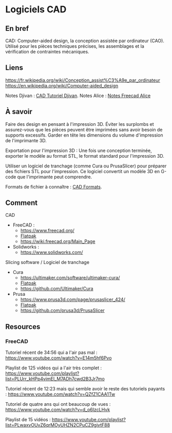 # Logiciels CAD 
## En bref 
CAD: Computer-aided design, la conception assistée par ordinateur (CAO). 
Utilisé pour les pièces techniques précises, les assemblages et la vérification de contraintes mécaniques. 

## Liens 
https://fr.wikipedia.org/wiki/Conception_assist%C3%A9e_par_ordinateur 
https://en.wikipedia.org/wiki/Computer-aided_design 

Notes Djivan : [CAD Tutoriel Djivan](docs/Guides/CAD%20Tutoriel%20Djivan.md). 
Notes Alice : [Notes Freecad Alice](Notes%20Freecad%20Alice.md)

## À savoir  
Faire des design en pensant à l'impression 3D. Éviter les surplombs et assurez-vous que les pièces peuvent être imprimées sans avoir besoin de supports excessifs. Garder en tête les dimensions du volume d'impression de l'imprimante 3D. 

Exportation pour l'impression 3D : Une fois une conception terminée, exporter le modèle au format STL, le format standard pour l'impression 3D. 

Utiliser un logiciel de tranchage (comme Cura ou PrusaSlicer) pour préparer des fichiers STL pour l'impression. Ce logiciel convertit un modèle 3D en G-code que l'imprimante peut comprendre. 

Formats de fichier à connaître : [CAD Formats](docs/Guides/CAD%20Formats.md). 

## Comment  
CAD 
- FreeCAD : 
	- https://www.freecad.org/ 
	- [Flatpak](appstream:org.freecad.FreeCAD) 
	- https://wiki.freecad.org/Main_Page 
- Solidworks : 
	- https://www.solidworks.com/ 

Slicing software / Logiciel de tranchage 
- Cura 
	- https://ultimaker.com/software/ultimaker-cura/ 
	- [Flatpak](appstream:com.ultimaker.cura.desktop) 
	- https://github.com/Ultimaker/Cura 
- Prusa 
	- https://www.prusa3d.com/page/prusaslicer_424/ 
	- [Flatpak](appstream:com.prusa3d.PrusaSlicer) 
	- https://github.com/prusa3d/PrusaSlicer 

## Resources 
### FreeCAD 
Tutoriel récent de 34:56 qui a l'air pas mal : 
https://www.youtube.com/watch?v=E14m5hf6Pvo 

Playlist de 125 vidéos qui a l'air très complet : 
https://www.youtube.com/playlist?list=PLUrr_kHPp4vimEl_M7ADh7cwd2B3Jr7mo 

Tutoriel récent de 12:23 mais qui semble avoir le reste des tutoriels payants : 
https://www.youtube.com/watch?v=QZfZ1CAA1Tw 

Tutoriel de quatre ans qui ont beaucoup de vues : 
https://www.youtube.com/watch?v=d_o6IzcLHvk 

Playlist de 15 vidéos : 
https://www.youtube.com/playlist?list=PLwaxvOUvZ6qrMOyUHZN2CPuCZ9givtF88 
